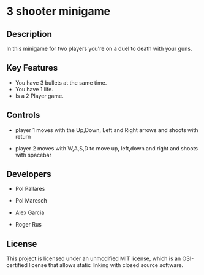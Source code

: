 # 3 shooter minigame

## Description
In this minigame for two players you're on a duel to death with your guns.

## Key Features
- You have 3 bullets at the same time.
- You have 1 life.
- Is a 2 Player game.

## Controls
- player 1 moves with the Up,Down, Left and Right arrows and shoots with return

- player 2 moves with W,A,S,D to move up, left,down and right and shoots with spacebar

## Developers
- Pol Pallares

- Pol Maresch

- Alex Garcia

- Roger Rus

## License

This project is licensed under an unmodified MIT license, which is an OSI-certified license that allows static linking with closed source software. 
